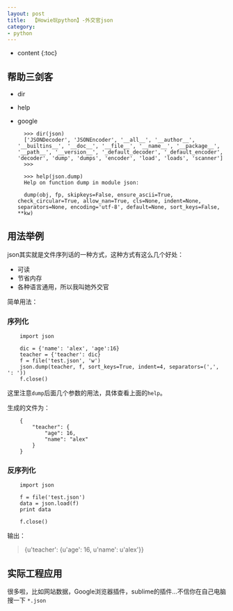 ```yaml
---
layout: post
title:  【Howie玩python】-外交官json
category: 
- python  
---
```


* content
{:toc}


## 帮助三剑客  

- dir  
- help  
- google

        >>> dir(json)
        ['JSONDecoder', 'JSONEncoder', '__all__', '__author__', '__builtins__', '__doc__', '__file__', '__name__', '__package__', '__path__', '__version__', '_default_decoder', '_default_encoder', 'decoder', 'dump', 'dumps', 'encoder', 'load', 'loads', 'scanner']
        >>> 

        >>> help(json.dump)
        Help on function dump in module json:

        dump(obj, fp, skipkeys=False, ensure_ascii=True, check_circular=True, allow_nan=True, cls=None, indent=None, separators=None, encoding='utf-8', default=None, sort_keys=False, **kw)

## 用法举例  

json其实就是文件序列话的一种方式，这种方式有这么几个好处：


- 可读  
- 节省内存 
- 各种语言通用，所以我叫她外交官

简单用法：  

### 序列化

        import json

        dic = {'name': 'alex', 'age':16}
        teacher = {'teacher': dic}
        f = file('test.json', 'w')
        json.dump(teacher, f, sort_keys=True, indent=4, separators=(',', ': '))
        f.close()

这里注意`dump`后面几个参数的用法，具体查看上面的`help`。

生成的文件为：  

        {
            "teacher": {
                "age": 16,
                "name": "alex"
            }
        }

### 反序列化

        import json

        f = file('test.json')
        data = json.load(f)
        print data

        f.close()

输出：

> {u'teacher': {u'age': 16, u'name': u'alex'}}


## 实际工程应用  

很多啦，比如网站数据，Google浏览器插件，sublime的插件...不信你在自己电脑搜一下 `*.json`
